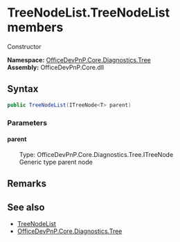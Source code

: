 # TreeNodeList.TreeNodeList members 
 Constructor   

**Namespace:** [OfficeDevPnP.Core.Diagnostics.Tree](OfficeDevPnP.Core.Diagnostics.Tree.md)  
**Assembly:** OfficeDevPnP.Core.dll  
## Syntax
```C#
public TreeNodeList(ITreeNode<T> parent)
```
### Parameters
#### parent  
&emsp;&emsp;Type: OfficeDevPnP.Core.Diagnostics.Tree.ITreeNode<T>  
&emsp;&emsp;Generic type parent node  


## Remarks
  
## See also
- [TreeNodeList](OfficeDevPnP.Core.Diagnostics.Tree.TreeNodeList.md)
- [OfficeDevPnP.Core.Diagnostics.Tree](OfficeDevPnP.Core.Diagnostics.Tree.md)
